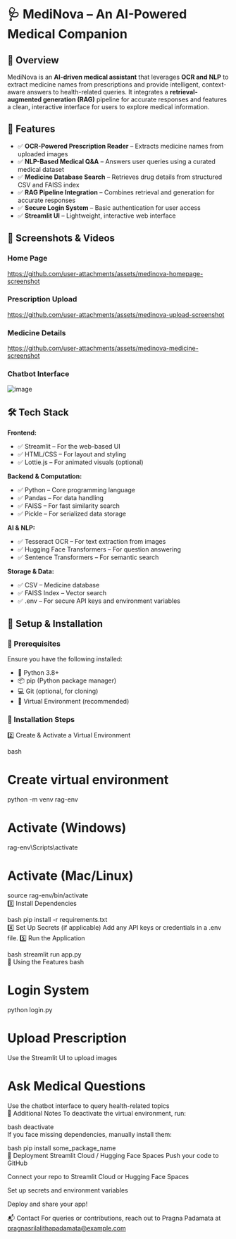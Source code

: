 # 🩺 MediNova – An AI-Powered Medical Companion

## 📌 Overview
MediNova is an **AI-driven medical assistant** that leverages **OCR and NLP** to extract medicine names from prescriptions and provide intelligent, context-aware answers to health-related queries. It integrates a **retrieval-augmented generation (RAG)** pipeline for accurate responses and features a clean, interactive interface for users to explore medical information.

## 🚀 Features
- ✅ **OCR-Powered Prescription Reader** – Extracts medicine names from uploaded images
- ✅ **NLP-Based Medical Q&A** – Answers user queries using a curated medical dataset
- ✅ **Medicine Database Search** – Retrieves drug details from structured CSV and FAISS index
- ✅ **RAG Pipeline Integration** – Combines retrieval and generation for accurate responses
- ✅ **Secure Login System** – Basic authentication for user access
- ✅ **Streamlit UI** – Lightweight, interactive web interface

## 📸 Screenshots & Videos
### **Home Page**

https://github.com/user-attachments/assets/medinova-homepage-screenshot

### **Prescription Upload**

https://github.com/user-attachments/assets/medinova-upload-screenshot

### **Medicine Details**

https://github.com/user-attachments/assets/medinova-medicine-screenshot

### **Chatbot Interface**
![image](https://github.com/user-attachments/assets/medinova-chatbot-screenshot)

## 🛠️ Tech Stack
**Frontend:**
- ✅ Streamlit – For the web-based UI
- ✅ HTML/CSS – For layout and styling
- ✅ Lottie.js – For animated visuals (optional)

**Backend & Computation:**
- ✅ Python – Core programming language
- ✅ Pandas – For data handling
- ✅ FAISS – For fast similarity search
- ✅ Pickle – For serialized data storage

**AI & NLP:**
- ✅ Tesseract OCR – For text extraction from images
- ✅ Hugging Face Transformers – For question answering
- ✅ Sentence Transformers – For semantic search

**Storage & Data:**
- ✅ CSV – Medicine database
- ✅ FAISS Index – Vector search
- ✅ .env – For secure API keys and environment variables

## 🔧 Setup & Installation

### 📌 Prerequisites
Ensure you have the following installed:
- 🐍 Python 3.8+
- 📦 pip (Python package manager)
- 💻 Git (optional, for cloning)
- 📂 Virtual Environment (recommended)

### 🚀 Installation Steps

2️⃣ Create & Activate a Virtual Environment

bash
# Create virtual environment  
python -m venv rag-env  
# Activate (Windows)  
rag-env\Scripts\activate  
# Activate (Mac/Linux)  
source rag-env/bin/activate  
3️⃣ Install Dependencies

bash
pip install -r requirements.txt  
4️⃣ Set Up Secrets (if applicable) Add any API keys or credentials in a .env file. 5️⃣ Run the Application

bash
streamlit run app.py  
🎯 Using the Features
bash
# Login System  
python login.py  
# Upload Prescription  
Use the Streamlit UI to upload images  
# Ask Medical Questions  
Use the chatbot interface to query health-related topics  
🎯 Additional Notes
To deactivate the virtual environment, run:

bash
deactivate  
If you face missing dependencies, manually install them:

bash
pip install some_package_name  
🚀 Deployment
Streamlit Cloud / Hugging Face Spaces
Push your code to GitHub

Connect your repo to Streamlit Cloud or Hugging Face Spaces

Set up secrets and environment variables

Deploy and share your app!

📬 Contact
For queries or contributions, reach out to Pragna Padamata at pragnasrilalithapadamata@example.com
